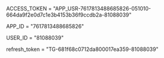 ACCESS_TOKEN = "APP_USR-7617813488685826-051010-664da9f2e0d7c1e3b4153b36f9ccdb2a-81088039"

APP_ID = "7617813488685826"

USER_ID = "81088039"

refresh_token = "TG-681f68c0712da800017ea359-81088039"

